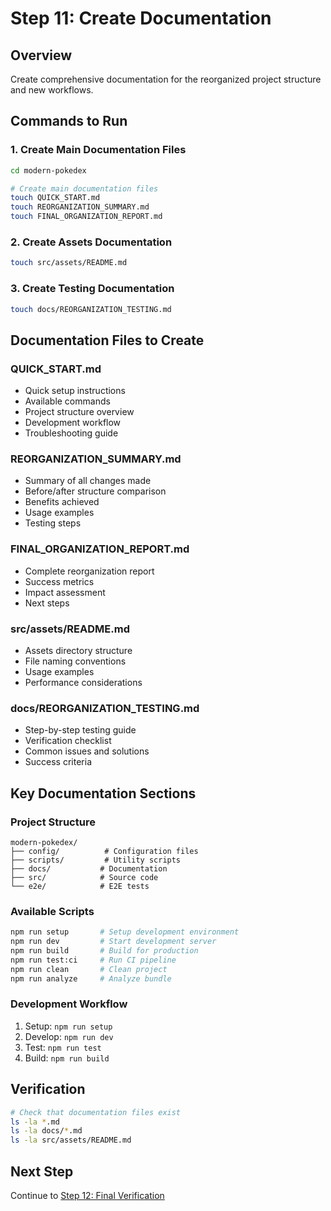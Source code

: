 # Step 11: Create Documentation

## Overview
Create comprehensive documentation for the reorganized project structure and new workflows.

## Commands to Run

### 1. Create Main Documentation Files
```bash
cd modern-pokedex

# Create main documentation files
touch QUICK_START.md
touch REORGANIZATION_SUMMARY.md
touch FINAL_ORGANIZATION_REPORT.md
```

### 2. Create Assets Documentation
```bash
touch src/assets/README.md
```

### 3. Create Testing Documentation
```bash
touch docs/REORGANIZATION_TESTING.md
```

## Documentation Files to Create

### QUICK_START.md
- Quick setup instructions
- Available commands
- Project structure overview
- Development workflow
- Troubleshooting guide

### REORGANIZATION_SUMMARY.md
- Summary of all changes made
- Before/after structure comparison
- Benefits achieved
- Usage examples
- Testing steps

### FINAL_ORGANIZATION_REPORT.md
- Complete reorganization report
- Success metrics
- Impact assessment
- Next steps

### src/assets/README.md
- Assets directory structure
- File naming conventions
- Usage examples
- Performance considerations

### docs/REORGANIZATION_TESTING.md
- Step-by-step testing guide
- Verification checklist
- Common issues and solutions
- Success criteria

## Key Documentation Sections

### Project Structure
```
modern-pokedex/
├── config/          # Configuration files
├── scripts/         # Utility scripts  
├── docs/           # Documentation
├── src/            # Source code
└── e2e/            # E2E tests
```

### Available Scripts
```bash
npm run setup       # Setup development environment
npm run dev         # Start development server
npm run build       # Build for production
npm run test:ci     # Run CI pipeline
npm run clean       # Clean project
npm run analyze     # Analyze bundle
```

### Development Workflow
1. Setup: `npm run setup`
2. Develop: `npm run dev`
3. Test: `npm run test`
4. Build: `npm run build`

## Verification
```bash
# Check that documentation files exist
ls -la *.md
ls -la docs/*.md
ls -la src/assets/README.md
```

## Next Step
Continue to [Step 12: Final Verification](12-final-verification.md)